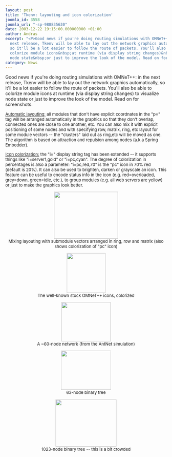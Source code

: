 ```yaml
---
layout: post
title: 'Tkenv: layouting and icon colorization'
joomla_id: 3558
joomla_url: "-sp-988835630"
date: 2003-12-22 19:15:00.000000000 +01:00
author: Andras
excerpt: "<P>Good news if you're doing routing simulations with OMNeT++: in&nbsp;the
  next release, Tkenv will be able to lay out the network graphics automatically,
  so it'll be a lot easier to follow the route of packets. You'll also be able to
  colorize module icons&nbsp;at runtime (via display string changes)&nbsp;to visualize
  node state&nbsp;or just to improve the look of the model. Read on for screenshots.</P>"
category: News
---
```

<P>Good news if you're doing routing simulations with OMNeT++: in&nbsp;the next release, Tkenv will be able to lay out the network graphics automatically, so it'll be a lot easier to follow the route of packets. You'll also be able to colorize module icons&nbsp;at runtime (via display string changes)&nbsp;to visualize node state&nbsp;or just to improve the look of the model. Read on for screenshots.</P><FONT size=2>
<P><U>Automatic layouting:</U> all modules that don't have explicit coordnates in the "p=" tag will be arranged automatically in the graphics so that they don't overlap, connected ones are close to one another, etc. You can also mix it with explicit positioning of some nodes and with specifying row, matrix, ring, etc layout for some module vectors -- the "clusters" laid out as ring,etc will be moved as one. The algorithm is based on attraction and repulsion among nodes (a.k.a Spring Embedder).</P>
<P><U>Icon colorization:</U> the "i=" display string tag has been extended -- it supports things like "i=server1,gold" or "i=pc,cyan". The degree of colorization in percentages is also a parameter: "i=pc,red,70" is the "pc" icon in 70% red (default is 20%). It can also be used to brighten, darken or grayscale an icon. This feature can be useful to encode status info in the icon (e.g. red=overloaded, grey=down, green=idle, etc.), to group modules (e.g. all web servers are yellow) or just to make the graphics look better.</P>
<P align=center><A href="http://whale.hit.bme.hu/misc/screenshots/anchors.gif"><img width="200" height="146" src="/images/omnetpp/20031222191549636_1.jpg" alt=""></A><BR>Mixing layouting with submodule vectors arranged in ring, row and matrix (also shows colorization of "pc" icon)</P>
<P align=center><A href="http://whale.hit.bme.hu/misc/screenshots/coloring.gif"><img width="121" height="124" src="/images/omnetpp/20031222191549636_2.jpg" alt=""></A><BR>The well-known stock OMNeT++ icons, colorized</P>
<P align=center><A href="http://whale.hit.bme.hu/misc/screenshots/net.gif"><img width="154" height="122" src="/images/omnetpp/20031222191549636_3.jpg" alt=""></A><BR>A ~60-node network (from the AntNet simulation)</P>
<P align=center><A href="http://whale.hit.bme.hu/misc/screenshots/bintree63.gif"><img width="156" height="122" src="/images/omnetpp/20031222191549636_4.jpg" alt=""></A><BR>63-node binary tree</P>
<P align=center><A href="http://whale.hit.bme.hu/misc/screenshots/bintree1023.gif"><img width="190" height="147" src="/images/omnetpp/20031222191549636_5.jpg" alt=""></A><BR>1023-node binary tree -- this is a bit crowded</FONT></P>

